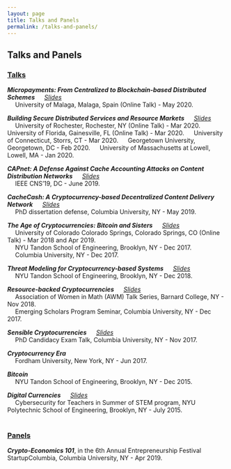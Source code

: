 ```yaml
---
layout: page
title: Talks and Panels
permalink: /talks-and-panels/
---
```


## Talks and Panels

### **<u>Talks</u>** 

***Micropayments: From Centralized to Blockchain-based Distributed Schemes*** &emsp; [_Slides_](../slides/micropayments-talk.pdf)<br/> 
&emsp; University of Malaga, Malaga, Spain (Online Talk) - May 2020.

***Building Secure Distributed Services and Resource Markets*** &emsp; [_Slides_](../slides/job-talk.pdf)<br/> 
&emsp; University of Rochester, Rochester, NY (Online Talk) - Mar 2020.
&emsp; University of Florida, Gainesville, FL (Online Talk) - Mar 2020.
&emsp; University of Connecticut, Storrs, CT - Mar 2020.
&emsp; Georgetown University, Georgetown, DC - Feb 2020.
&emsp; University of Massachusetts at Lowell, Lowell, MA - Jan 2020.

***CAPnet: A Defense Against Cache Accounting Attacks on Content Distribution Networks*** &emsp; [_Slides_](../slides/capnet-cns-2019.pdf)<br/> 
&emsp; IEEE CNS’19, DC - June 2019.

***CacheCash: A Cryptocurrency-based Decentralized Content Delivery Network*** &emsp; [_Slides_](../slides/cachecash-thesis-defense.pdf)<br/>
&emsp; PhD dissertation defense, Columbia University, NY - May 2019. 

***The Age of Cryptocurrencies: Bitcoin and Sisters*** &emsp; [_Slides_](../slides/age-of-cryptocurrencies.pdf)<br/>
&emsp; University of Colorado Colorado Springs, Colorado Springs, CO (Online Talk) - Mar 2018 and Apr 2019.<br/>
&emsp; NYU Tandon School of Engineering, Brooklyn, NY - Dec 2017.<br/>
&emsp; Columbia University, NY - Dec 2017.

***Threat Modeling for Cryptocurrency-based Systems*** &emsp; [_Slides_](../slides/threat-modeling-for-cryptocurrency-based-systems.pdf)<br/>
&emsp; NYU Tandon School of Engineering, Brooklyn, NY - Dec 2018. 

***Resource-backed Cryptocurrencies*** &emsp; [_Slides_](../slides/resource-backed-cryptocurrencies-talk.pdf)<br/>
&emsp; Association of Women in Math (AWM) Talk Series, Barnard College, NY - Nov 2018.<br/>
&emsp; Emerging Scholars Program Seminar, Columbia University, NY - Dec 2017.

***Sensible Cryptocurrencies*** &emsp; [_Slides_](../slides/sensible-cryptocurrencies-talk.pdf)<br/>
&emsp; PhD Candidacy Exam Talk, Columbia University, NY - Nov 2017.

***Cryptocurrency Era***<br/>
&emsp; Fordham University, New York, NY - Jun 2017. 

***Bitcoin***<br/>
&emsp; NYU Tandon School of Engineering, Brooklyn, NY - Dec 2015. 

***Digital Currencies*** &emsp; [_Slides_](../slides/Digital-currencies-talk.pdf)<br/>
&emsp; Cybersecurity for Teachers in Summer of STEM program, NYU Polytechnic School of Engineering, Brooklyn, NY - July 2015.<br/><br/> 


### **<u>Panels</u>**
***Crypto-Economics 101***, in the 6th Annual Entrepreneurship Festival StartupColumbia, Columbia University, NY - Apr 2019.

